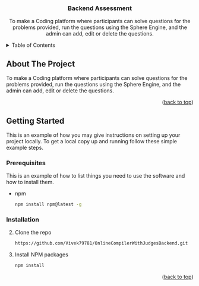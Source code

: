 <div align="center">

<h3 align="center">Backend Assessment</h3>

  <p align="center">
    To make a Coding platform where participants can solve questions for the problems provided, run the questions using the Sphere Engine, and the admin can add, edit or delete the questions.
    <br />
  </p>
</div>

<details>
  <summary>Table of Contents</summary>
  <ol>
    <li>
      <a href="#about-the-project">About The Project</a>
    </li>
    <li>
      <a href="#getting-started">Getting Started</a>
      <ul>
        <li><a href="#prerequisites">Prerequisites</a></li>
        <li><a href="#installation">Installation</a></li>
      </ul>
    </li>
  </ol>
</details>

<!-- ABOUT THE PROJECT -->

## About The Project

To make a Coding platform where participants can solve questions for the problems provided, run the questions using the Sphere Engine, and the admin can add, edit or delete the questions.

<p align="right">(<a href="#readme-top">back to top</a>)</p>

<!-- GETTING STARTED -->

## Getting Started

This is an example of how you may give instructions on setting up your project locally.
To get a local copy up and running follow these simple example steps.

### Prerequisites

This is an example of how to list things you need to use the software and how to install them.

- npm
  ```sh
  npm install npm@latest -g
  ```

### Installation

2. Clone the repo
   ````sh
   https://github.com/Vivek79781/OnlineCompilerWithJudgesBackend.git   ```
   ````
3. Install NPM packages
   ```sh
   npm install
   ```

<p align="right">(<a href="#readme-top">back to top</a>)</p>
